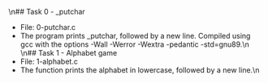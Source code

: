 \n## Task 0 - _putchar
- File: 0-putchar.c
- The program prints _putchar, followed by a new line. Compiled using gcc with the options -Wall -Werror -Wextra -pedantic -std=gnu89.\n
\n## Task 1 - Alphabet game
- File: 1-alphabet.c
- The function prints the alphabet in lowercase, followed by a new line.\n
